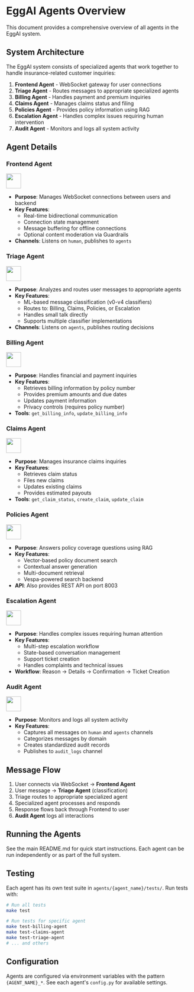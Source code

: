 # EggAI Agents Overview

This document provides a comprehensive overview of all agents in the EggAI system.

## System Architecture

The EggAI system consists of specialized agents that work together to handle insurance-related customer inquiries:

1. **Frontend Agent** - WebSocket gateway for user connections
2. **Triage Agent** - Routes messages to appropriate specialized agents
3. **Billing Agent** - Handles payment and premium inquiries
4. **Claims Agent** - Manages claims status and filing
5. **Policies Agent** - Provides policy information using RAG
6. **Escalation Agent** - Handles complex issues requiring human intervention
7. **Audit Agent** - Monitors and logs all system activity

## Agent Details

### Frontend Agent
<img src="https://raw.githubusercontent.com/eggai-tech/EggAI/refs/heads/main/docs/docs/assets/agent-1.jpeg" width="40"/>

- **Purpose**: Manages WebSocket connections between users and backend
- **Key Features**: 
  - Real-time bidirectional communication
  - Connection state management
  - Message buffering for offline connections
  - Optional content moderation via Guardrails
- **Channels**: Listens on `human`, publishes to `agents`

### Triage Agent
<img src="https://raw.githubusercontent.com/eggai-tech/EggAI/refs/heads/main/docs/docs/assets/agent-5.jpeg" width="40"/>

- **Purpose**: Analyzes and routes user messages to appropriate agents
- **Key Features**:
  - ML-based message classification (v0-v4 classifiers)
  - Routes to: Billing, Claims, Policies, or Escalation
  - Handles small talk directly
  - Supports multiple classifier implementations
- **Channels**: Listens on `agents`, publishes routing decisions

### Billing Agent
<img src="https://raw.githubusercontent.com/eggai-tech/EggAI/refs/heads/main/docs/docs/assets/agent-2.jpeg" width="40"/>

- **Purpose**: Handles financial and payment inquiries
- **Key Features**:
  - Retrieves billing information by policy number
  - Provides premium amounts and due dates
  - Updates payment information
  - Privacy controls (requires policy number)
- **Tools**: `get_billing_info`, `update_billing_info`

### Claims Agent
<img src="https://raw.githubusercontent.com/eggai-tech/EggAI/refs/heads/main/docs/docs/assets/agent-4.jpeg" width="40"/>

- **Purpose**: Manages insurance claims inquiries
- **Key Features**:
  - Retrieves claim status
  - Files new claims
  - Updates existing claims
  - Provides estimated payouts
- **Tools**: `get_claim_status`, `create_claim`, `update_claim`

### Policies Agent
<img src="https://raw.githubusercontent.com/eggai-tech/EggAI/refs/heads/main/docs/docs/assets/agent-3.jpeg" width="40"/>

- **Purpose**: Answers policy coverage questions using RAG
- **Key Features**:
  - Vector-based policy document search
  - Contextual answer generation
  - Multi-document retrieval
  - Vespa-powered search backend
- **API**: Also provides REST API on port 8003

### Escalation Agent
<img src="https://raw.githubusercontent.com/eggai-tech/EggAI/refs/heads/main/docs/docs/assets/agent-3.jpeg" width="40"/>

- **Purpose**: Handles complex issues requiring human attention
- **Key Features**:
  - Multi-step escalation workflow
  - State-based conversation management
  - Support ticket creation
  - Handles complaints and technical issues
- **Workflow**: Reason → Details → Confirmation → Ticket Creation

### Audit Agent
<img src="https://raw.githubusercontent.com/eggai-tech/EggAI/refs/heads/main/docs/docs/assets/agent-1.jpeg" width="40"/>

- **Purpose**: Monitors and logs all system activity
- **Key Features**:
  - Captures all messages on `human` and `agents` channels
  - Categorizes messages by domain
  - Creates standardized audit records
  - Publishes to `audit_logs` channel

## Message Flow

1. User connects via WebSocket → **Frontend Agent**
2. User message → **Triage Agent** (classification)
3. Triage routes to appropriate specialized agent
4. Specialized agent processes and responds
5. Response flows back through Frontend to user
6. **Audit Agent** logs all interactions

## Running the Agents

See the main README.md for quick start instructions. Each agent can be run independently or as part of the full system.

## Testing

Each agent has its own test suite in `agents/{agent_name}/tests/`. Run tests with:

```bash
# Run all tests
make test

# Run tests for specific agent
make test-billing-agent
make test-claims-agent
make test-triage-agent
# ... and others
```

## Configuration

Agents are configured via environment variables with the pattern `{AGENT_NAME}_*`. See each agent's `config.py` for available settings.
